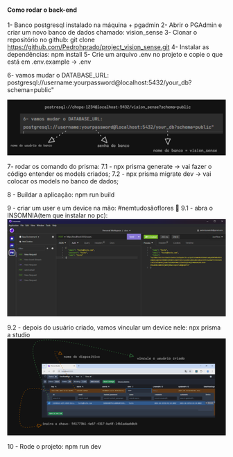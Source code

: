 #### Como rodar o back-end

1- Banco postgresql instalado na máquina + pgadmin
2- Abrir o PGAdmin e criar um novo banco de dados chamado: vision_sense
3- Clonar o repositório no github: git clone https://github.com/Pedrohprado/project_vision_sense.git
4- Instalar as dependências: npm install
5- Crie um arquivo .env no projeto e copie o que está em .env.example -> .env

6- vamos mudar o DATABASE_URL:
postgresql://username:yourpassword@localhost:5432/your_db?schema=public"

![alt text](image.png)

7- rodar os comando do prisma:
7.1 - npx prisma generate -> vai fazer o código entender os models criados;
7.2 - npx prisma migrate dev -> vai colocar os models no banco de dados;

8 - Buildar a aplicação: npm run build

9 - criar um user e um device na mão: #nemtudosãoflores 🥀
9.1 - abra o INSOMNIA(tem que instalar no pc):
![alt text](image-1.png)

9.2 - depois do usuário criado, vamos vincular um device nele: npx prisma a studio
![alt text](image-2.png)

10 - Rode o projeto: npm run dev
